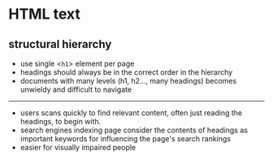 # HTML text

## structural hierarchy

- use single &lt;`h1`&gt; element per page
- headings should always be in the correct order in the hierarchy
- documents with many levels (h1, h2..., many headings) becomes unwieldy and difficult to navigate

<hr>

- users scans quickly to find relevant content, often just reading the headings, to begin with.
- search engines indexing page consider the contents of headings as important keywords for influencing the page's search rankings
- easier for visually impaired people